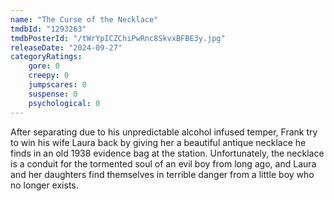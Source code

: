 ```yaml
---
name: "The Curse of the Necklace"
tmdbId: "1293263"
tmdbPosterId: "/tWrYpICZChiPwRnc8SkvxBFBE3y.jpg"
releaseDate: "2024-09-27"
categoryRatings:
    gore: 0
    creepy: 0
    jumpscares: 0
    suspense: 0
    psychological: 0
---
```

After separating due to his unpredictable alcohol infused temper, Frank try to win his wife Laura back by giving her a beautiful antique necklace he finds in an old 1938 evidence bag at the station. Unfortunately, the necklace is a conduit for the tormented soul of an evil boy from long ago, and Laura and her daughters find themselves in terrible danger from a little boy who no longer exists.
